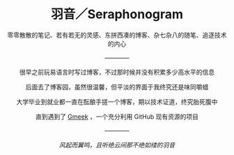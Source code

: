 <h1 align="center">羽音／Seraphonogram</h1>
<p align="center">零零散散的笔记、若有若无的灵感、东拼西凑的博客、杂七杂八的随笔、追逐技术的内心</p>
<p align="center">————</p>
<p align="center">很早之前玩易语言时写过博客，不过那时候并没有积累多少高水平的信息</p>
<p align="center">后面去了博客园，虽然很温馨，但平淡的界面于我终究还是味同嚼蜡</p>
<p align="center">大学毕业到就业都一直在酝酿手搓一个博客，期以技术证道，终究胎死腹中</p>
<p align="center">直到遇到了 <a href="https://github.com/Meekdai/Gmeek">Gmeek</a> ，一个充分利用 GitHub 现有资源的项目</p>
<p align="center">————</p>
<p align="center"><i>风起而翼鸣，且听绝云间那不绝如缕的羽音</i></p>
